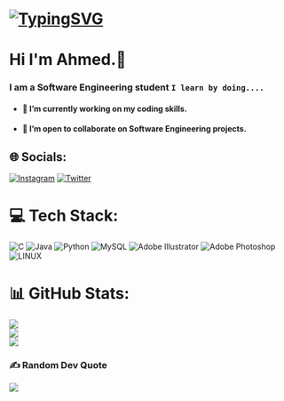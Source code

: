 # [![TypingSVG](https://readme-typing-svg.demolab.com?lines=Hey!+You+Are+Welcome+To+My+Profile;My+Name+Is+ِAHMED;I+Am+Passionate+About+Coding;I+Learn+By+Doing)](https://git.io/typing-svg)
# Hi I'm Ahmed.👋

### I am a Software Engineering student `I learn by doing....`

- #### 🔭 I’m currently working on my coding skills.
- #### 👯 I’m open to collaborate on Software Engineering projects.
## 🌐 Socials:
[![Instagram](https://img.shields.io/badge/Instagram-%23E4405F.svg?logo=Instagram&logoColor=white)](https://instagram.com/a_kdry) [![Twitter](https://img.shields.io/badge/Twitter-%231DA1F2.svg?logo=Twitter&logoColor=white)](https://twitter.com/a_kdry) 

# 💻 Tech Stack:
![C](https://img.shields.io/badge/c-%2300599C.svg?style=flat&logo=c&logoColor=white) ![Java](https://img.shields.io/badge/java-%23ED8B00.svg?style=flat&logo=java&logoColor=white) ![Python](https://img.shields.io/badge/python-3670A0?style=flat&logo=python&logoColor=ffdd54) ![MySQL](https://img.shields.io/badge/mysql-%2300f.svg?style=flat&logo=mysql&logoColor=white) ![Adobe Illustrator](https://img.shields.io/badge/adobeillustrator-%23FF9A00.svg?style=flat&logo=adobeillustrator&logoColor=white) ![Adobe Photoshop](https://img.shields.io/badge/adobephotoshop-%2331A8FF.svg?style=flat&logo=adobephotoshop&logoColor=white) ![LINUX](https://img.shields.io/badge/Linux-FCC624?style=flat&logo=linux&logoColor=black)
# 📊 GitHub Stats:
![](https://github-readme-stats.vercel.app/api?username=akdry&theme=dark&hide_border=false&include_all_commits=false&count_private=false)<br/>
![](https://github-readme-streak-stats.herokuapp.com/?user=akdry&theme=dark&hide_border=false)<br/>
![](https://github-readme-stats.vercel.app/api/top-langs/?username=akdry&theme=dark&hide_border=false&include_all_commits=false&count_private=false&layout=compact)

### ✍️ Random Dev Quote
![](https://quotes-github-readme.vercel.app/api?type=vetical&theme=dark)

<!-- Proudly created with GPRM ( https://gprm.itsvg.in ) -->
